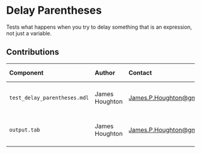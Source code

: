 Delay Parentheses
===========

Tests what happens when you try to delay something that is an expression, not just a variable. 

Contributions
-------------

| Component             | Author          | Contact                    | Date    | Software Version          |
|:--------------------- |:--------------- |:-------------------------- |:------- |:------------------------- |
| `test_delay_parentheses.mdl`   | James Houghton    | James.P.Houghton@gmail.com      | 7/15/16 | Vensim DSS 6.3E for mac     |
| `output.tab`            | James Houghton    | James.P.Houghton@gmail.com      | 7/15/16 | Vensim DSS 6.3E for mac     |
